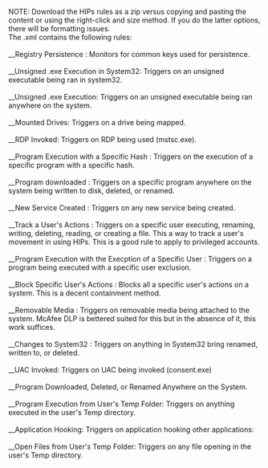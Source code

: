 NOTE: Download the HIPs rules as a zip versus copying and pasting the content or using the right-click and size method. If you do the latter options, there will be formatting issues.
<br>
The .xml contains the following rules: <br>
<br>
__Registry Persistence : Monitors for common keys used for persistence.<br><br>
__Unsigned .exe Execution in System32: Triggers on an unsigned executable being ran in system32.<br><br>
__Unsigned .exe Execution: Triggers on an unsigned executable being ran anywhere on the system.<br><br>
__Mounted Drives: Triggers on a drive being mapped.<br><br>
__RDP Invoked: Triggers on RDP being used (mstsc.exe).<br><br>
__Program Execution with a Specific Hash : Triggers on the execution of a specific program with a specific hash.<br><br>
__Program downloaded : Triggers on a specific program anywhere on the system being written to disk, deleted, or renamed.<br><br>
__New Service Created : Triggers on any new service being created.<br><br>
__Track a User's Actions : Triggers on a specific user executing, renaming, writing, deleting, reading, or creating a file. This a way to track a user's movement in using HIPs. This is a good rule to apply to privileged accounts.<br><br>
__Program Execution with the Execption of a Specific User : Triggers on a program being executed with a specific user exclusion.<br><br>
__Block Specific User's Actions : Blocks all a specific user's actions on a system. This is a decent containment method.<br><br>
__Removable Media : Triggers on removable media being attached to the system. McAfee DLP is bettered suited for this but in the absence of it, this work suffices.<br><br>
__Changes to System32 : Triggers on anything in System32 bring renamed, written to, or deleted.<br><br>
__UAC Invoked: Triggers on UAC being invoked (consent.exe)<br><br>
__Program Downloaded, Deleted, or Renamed Anywhere on the System.<br><br>
__Program Execution from User's Temp Folder: Triggers on anything executed in the user's Temp directory.<br><br>
__Application Hooking: Triggers on application hooking other applications:<br><br>
__Open Files from User's Temp Folder: Triggers on any file opening in the user's Temp directory.<br><br>
